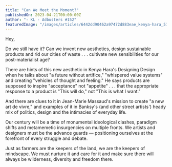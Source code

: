 ```yaml
---
title: "Can We Meet the Moment?"
publishedOn: 2023-04-21T00:00:00Z
author: "- KL - Adbusters #152"
featuredImage: "/images/articles/6442dd90462a97472d883eae_kenya-hara_510_1.gif"
---
```


Hey,

Do we still have it? Can we invent new aesthetics, design sustainable products and rid our cities of waste . . . cultivate new sensibilities for our post-materialist age?

There are hints of this new aesthetic in Kenya Hara's Designing Design when he talks about "a future without artifice," "whispered value systems" and creating "vehicles of thought and feeling." He says products are supposed to inspire "acceptance" not "appetite" . . . that the appropriate response to a product is "This will do," not "This is what I want."

And there are clues to it in Jean-Marie Massaud's mission to create "a new art de vivre," and examples of it in Banksy's (and other street artists') heady mix of politics, design and the intimacies of everyday life.

Our century will be a time of monumental ideological clashes, paradigm shifts and metamemetic insurgencies on multiple fronts. We artists and designers must be the advance guards — positioning ourselves at the forefront of every struggle and debate.

Just as farmers are the keepers of the land, we are the keepers of mindscape. We must nurture it and care for it and make sure there will always be wilderness, diversity and freedom there.